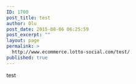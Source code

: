 ```yaml
---
ID: 1700
post_title: test
author: Olu
post_date: 2015-08-06 06:25:59
post_excerpt: ""
layout: page
permalink: >
  http://www.ecommerce.lotto-social.com/test/
published: true
---
```

test
